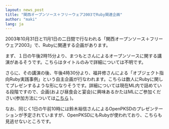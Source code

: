 ```yaml
---
layout: news_post
title: "関西オープンソース＋フリーウェア2003でRuby関連企画"
author: "maki"
lang: ja
---
```


2003年10月31日と11月1日の二日間で行なわれる「関西オープンソース＋フリーウェア2003」で、Rubyに関連する企画があります。

まず、１日の午後2時15分より、まつもとさんによるオープンソースに関する講演があるそうです。こちらはタイトルのみで詳細については不明です。

さらに、その講演の後、午後4時30分より、福井修さんによる「オブジェクト指向Ruby実践事例」という自主企画が行なわれます。こちらは数人にRubyに関してプレゼンするような形になりそうです。詳細については現在ML内で詰めている段階ですので、企画(および昼食会と宴会)に興味あるかたはMLにご参加ください(参加方法については[こちら][1]
)。

なお、同じく1日の午前10時には鈴木裕信さんによるOpenPKSDのプレゼンテーションが予定されていますが、OpenPKSDにもRubyが使われており、こちらも見逃せないところです。



[1]: http://blade.nagaokaut.ac.jp/cgi-bin/scat.rb/ruby/ruby-list/38546
